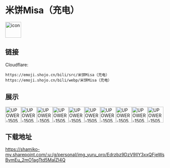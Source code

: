 # 米饼Misa（充电）
<img src="https://emoji.shojo.cn/bili/src/米饼Misa（充电）/icon.png" width="50" height="50" alt="icon">

## 链接
Cloudflare:
```
https://emoji.shojo.cn/bili/src/米饼Misa（充电）
https://emoji.shojo.cn/bili/webp/米饼Misa（充电）
```
## 展示
<img src="https://emoji.shojo.cn/bili/src/米饼Misa（充电）/UPOWER-1505256-无语.png" width="50" height="50" alt="UPOWER-1505256-无语"><img src="https://emoji.shojo.cn/bili/src/米饼Misa（充电）/UPOWER-1505256-爱你.png" width="50" height="50" alt="UPOWER-1505256-爱你"><img src="https://emoji.shojo.cn/bili/src/米饼Misa（充电）/UPOWER-1505256-诶嘿嘿.png" width="50" height="50" alt="UPOWER-1505256-诶嘿嘿"><img src="https://emoji.shojo.cn/bili/src/米饼Misa（充电）/UPOWER-1505256-哇.png" width="50" height="50" alt="UPOWER-1505256-哇"><img src="https://emoji.shojo.cn/bili/src/米饼Misa（充电）/UPOWER-1505256-黑化.png" width="50" height="50" alt="UPOWER-1505256-黑化"><img src="https://emoji.shojo.cn/bili/src/米饼Misa（充电）/UPOWER-1505256-捏脸.png" width="50" height="50" alt="UPOWER-1505256-捏脸"><img src="https://emoji.shojo.cn/bili/src/米饼Misa（充电）/UPOWER-1505256-吃我一拳.png" width="50" height="50" alt="UPOWER-1505256-吃我一拳"><img src="https://emoji.shojo.cn/bili/src/米饼Misa（充电）/UPOWER-1505256-晚安.png" width="50" height="50" alt="UPOWER-1505256-晚安"><img src="https://emoji.shojo.cn/bili/src/米饼Misa（充电）/UPOWER-1505256-呜呜呜.png" width="50" height="50" alt="UPOWER-1505256-呜呜呜"><img src="https://emoji.shojo.cn/bili/src/米饼Misa（充电）/UPOWER-1505256-惊讶.png" width="50" height="50" alt="UPOWER-1505256-惊讶">

## 下载地址

https://shamiko-my.sharepoint.com/:u:/g/personal/img_yuru_pro/Edrzbz9DzV9IlY3xxQFjeWsBvmEu_2mO1agTtd5MaIZl4Q